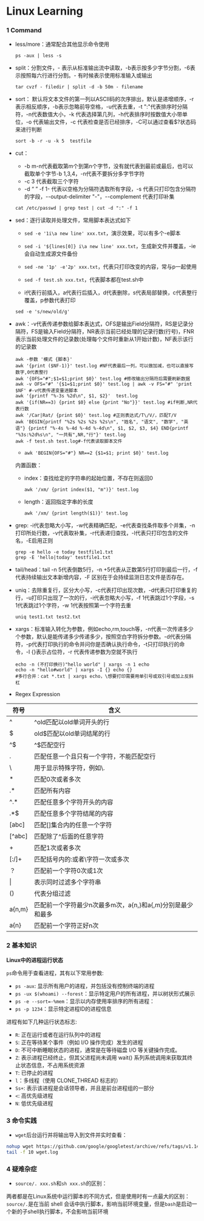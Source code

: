 # Linux Learning

### 1 Command

+ less/more：通常配合其他显示命令使用

  ```shell
  ps -aux | less -s
  ```

+ split：分割文件，- 表示从标准输出流中读取，-b表示按多少字节分割，-6表示按照每六行进行分割。- 有时候表示使用标准输入或输出

  ```shell
  tar cvzf - filedir | split -d -b 50m - filename
  ```

+ sort： 默认将文本文件的第一列以ASCII码的次序排出，默认是递增顺序，-r表示相反顺序，-b表示忽略前导空格，-u代表去重，-t ":"代表排序时分隔符，-n代表数值大小，-k 代表选择第几列，-h代表排序时按数值大小带单位，-o 代表输出文件，-c 代表检查是否已经排序，-C可以通过查看$?状态码来进行判断

  ```shell
  sort -b -r -u -k 5  testfile
  ```

+ cut：

  + -b m-n代表截取第m个到第n个字节，没有就代表到最前或最后，也可以截取单个字节-b 1,3,4，-n代表不要拆分多字节字符
  + -c 3 代表截取三个字符
  + -d “ ” -f 1- 代表以空格为分隔符选取所有字段，-s 代表只打印包含分隔符的字段，--output-delimiter "-"，--complement 代表打印补集

  ```shell
  cat /etc/passwd | grep test | cut -d ":" -f 1
  ```

+ sed：逐行读取并处理文件，常用脚本表达式如下

  + `sed -e '1i\a new line' xxx.txt`，演示效果，可以有多个-e脚本

  + `sed -i '${lines[0]} i\a new line' xxx.txt`，生成新文件并覆盖，-ie会自动生成源文件备份
  + `sed -ne '1p' -e'2p' xxx.txt`，代表只打印改变的内容，常与p一起使用
  + `sed -f test.sh xxx.txt`，代表脚本都在test.sh中
  + i代表行前插入，a代表行后插入，d代表删除，s代表局部替换，c代表整行覆盖，p参数代表打印

  ```shell
  sed -e 's/new/old/g'
  ```

+ awk：-v代表传递参数给脚本表达式，OFS是输出Field分隔符，RS是记录分隔符，FS是输入Field分隔符，NR表示当前已经处理的记录行数(行号)，FNR表示当前处理文件的记录数(处理每个文件时重新从1开始计数)，NF表示该行的记录数 

  ```shell
  awk -参数 '模式 {脚本}'
  awk '{print ($NF-1)}' test.log #NF代表最后一列，可以做加减，也可以直接写数字,0代表整行
  awk '{OFS="#";$1=$1;print $0}' test.log #修改输出分隔符后需要刷新数据
  awk -v OFS="#" '{$1=$1;print $0}' test.log | awk -v FS="#" 'print $NF' #-v代表传递变量进脚本
  awk '{printf "%-3s %2d\n", $1, $2}'  test.log
  awk '{if(NR==3) {print $0} else {print "No"}}' test.log #if判断,NR代表行数
  awk '/Car|Rat/ {print $0}' test.log #正则表达式/T\/V/，匹配T/V
  awk 'BEGIN{printf "%2s %2s %2s %2s\n", "姓名", "语文", "数学", "英语"} {printf "%-4s %-4d %-4d %-4d\n", $1, $2, $3, $4} END{printf "%3s:%2d%s\n", "一共有",NR,"行"}' test.log
  awk -f test.sh test.log#-f代表读取脚本文件
  ```

  + `awk 'BEGIN{OFS="#"} NR==2 {$1=$1; print $0}' test.log`

  内置函数：

  + index：查找给定的字符串的起始位置，不存在则返回0

    ```shell
    awk '/xm/ {print index($1, "m")}' test.log
    ```

  + length：返回指定字串的长度

    ```shell
    awk '/xm/ {print length($1)}' test.log
    ```

+ grep: -i代表忽略大小写，-w代表精确匹配，-e代表查找条件取多个并集，-n打印所处行数，-v代表取补集，-r代表递归查找，-l代表只打印包含的文件名，-E启用正则

  ```shell
  grep -e hello -e today testfile1.txt
  grep -E 'hello|today' testfile1.txt
  ```

+ tail/head：tail -n 5代表倒数5行，-n +5代表从正数第5行打印到最后一行，-f代表持续输出文本新增内容，-F 区别在于会持续监测日志文件是否存在。

+ uniq：去除重复行，区分大小写，-c代表打印出现次数，-d代表只打印重复的行，-u打印只出现了一次的行，-i代表忽略大小写，-f 1代表跳过1个字段，-s 1代表跳过1个字符，-w 1代表按照第一个字符去重

  ```shell
  uniq test1.txt test2.txt		
  ```

+ xargs：标准输入转化为参数，例如echo,rm,touch等，-n代表一次传递多少个参数，默认是能传递多少传递多少，按照空白字符拆分参数。-d代表分隔符，-p代表打印执行的命令并问你是否确认执行命令，-t只打印执行的命令，-I {}表示占位符，-r 代表传递参数为空就不执行

  ```shell
  echo -n (不打印换行)"hello world" | xargs -n 1 echo
  echo -n "hello#world" | xargs -I {} echo {}
  #多行合并：cat *.txt | xargs echo，\想要打印需要用单引号或双引号或加上反斜杠
  ```

+ Regex Expression

| 符号   | 含义                                                       |
| ------ | ---------------------------------------------------------- |
| ^      | ^old匹配以old单词开头的行                                  |
| \$     | old\$匹配以old单词结尾的行                                 |
| ^\$    | ^\$匹配空行                                                |
| .      | 匹配任意一个且只有一个字符，不能匹配空行                   |
| \      | 用于显示特殊字符，例如\\.                                  |
| *      | 匹配0次或者多次                                            |
| .*     | 匹配所有内容                                               |
| ^.*    | 匹配任意多个字符开头的内容                                 |
| .*$    | 匹配任意多个字符结尾的内容                                 |
| [abc]  | 匹配[]集合内的任意一个字符                                 |
| [^abc] | 匹配除了^后面的任意字符                                    |
| +      | 匹配1次或者多次                                            |
| [:/]+  | 匹配括号内的:或者\\字符一次或多次                          |
| ？     | 匹配前一个字符0次或1次                                     |
| \|     | 表示同时过滤多个字符串                                     |
| ()     | 代表分组过滤                                               |
| a{n,m} | 匹配前一个字符最少n次最多m次，a{n,}和a{,m}分别是最少和最多 |
| a{n}   | 匹配前一个字符正好n次                                      |

### 2 基本知识

**Linux中的进程运行状态**

`ps`命令用于查看进程，其有以下常用参数:
+ `ps -aux`: 显示所有用户的进程，并包括没有控制终端的进程
+ `ps -ux $(whoami) --forest`：显示特定用户的所有进程，并以树状形式展示
+ `ps -e --sort=-%mem`：显示以内存使用率排序的所有进程：
+ `ps -p 1234`：显示特定进程ID的进程信息

进程有如下几种运行状态标志:
+ `R`: 正在运行或者在运行队列中的进程
+ `S`: 正在等待某个事件（例如 I/O 操作完成）发生的进程
+ `D`: 不可中断睡眠状态的进程，通常是在等待磁盘 I/O 等关键操作完成。
+ `Z`: 表示进程已经终止，但其父进程尚未调用 wait() 系列系统调用来获取其终止状态信息，不占用系统资源
+ `T`: 已停止的进程
+ `l`：多线程（使用 CLONE_THREAD 标志的）
+ `Ss+`: 表示该进程是会话领导者，并且是前台进程组的一部分
+ `<`: 高优先级进程
+ `N`: 低优先级进程

### 3 命令实践

+ `wget`后台运行并将输出导入到文件并实时查看：
```sh
nohup wget https://github.com/google/googletest/archive/refs/tags/v1.14.0.zip > wget.log 2>&1 &
tail -f 10 wget.log
```

### 4 疑难杂症

+ `source/. xxx.sh`和`sh xxx.sh`的区别：

两者都是在Linux系统中运行脚本的不同方式，但是使用时有一点最大的区别：`source/.`是在当前 shell 会话中执行脚本，影响当前环境变量，但是`bash`是启动一个新的子shell执行脚本，不会影响当前环境

